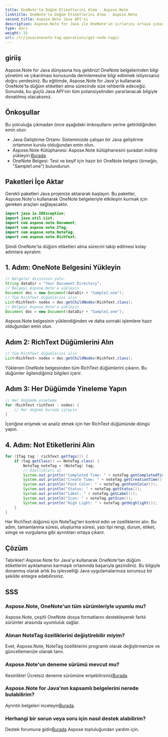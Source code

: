 ```yaml
---
title: OneNote'ta Düğüm Etiketlerini Alma - Aspose.Note
linktitle: OneNote'ta Düğüm Etiketlerini Alma - Aspose.Note
second_title: Aspose.Note Java API'si
description: Aspose.Note for Java ile OneNote'un sırlarını ortaya çıkarın. Bu kılavuz, düğüm etiketlerini zahmetsizce çıkarmanızı sağlar. Belge manipülasyonunun geleceğine dalın!
type: docs
weight: 15
url: /tr/java/onenote-tag-operations/get-node-tags/
---
```

## giriiş
Aspose.Note for Java dünyasına hoş geldiniz! OneNote belgelerinden bilgi yönetimi ve çıkarılması konusunda derinlemesine bilgi edinmek istiyorsanız doğru yerdesiniz. Bu eğitimde, Aspose.Note for Java'yı kullanarak OneNote'ta düğüm etiketleri alma sürecinde size rehberlik edeceğiz. Sonunda, bu güçlü Java API'nin tüm potansiyelinden yararlanacak bilgiyle donatılmış olacaksınız.
## Önkoşullar
Bu yolculuğa çıkmadan önce aşağıdaki önkoşulların yerine getirildiğinden emin olun:
- Java Geliştirme Ortamı: Sisteminizde çalışan bir Java geliştirme ortamının kurulu olduğundan emin olun.
-  Aspose.Note Kütüphanesi: Aspose.Note kütüphanesini şuradan indirip yükleyin:[Burada](https://releases.aspose.com/note/java/).
- OneNote Belgesi: Test ve keşif için hazır bir OneNote belgesi (örneğin, "Sample1.one") bulundurun.
## Paketleri İçe Aktar
Gerekli paketleri Java projenize aktararak başlayın. Bu paketler, Aspose.Note'u kullanarak OneNote belgeleriyle etkileşim kurmak için gereken araçları sağlayacaktır.
```java
import java.io.IOException;
import java.util.List;
import com.aspose.note.Document;
import com.aspose.note.ITag;
import com.aspose.note.NoteTag;
import com.aspose.note.RichText;
```
Şimdi OneNote'ta düğüm etiketleri alma sürecini takip edilmesi kolay adımlara ayıralım:
## 1. Adım: OneNote Belgesini Yükleyin
```java
// Belgeler dizininin yolu.
String dataDir = "Your Document Directory";
// Belgeyi Aspose.Note'a yükleyin
Document doc = new Document(dataDir + "Sample1.one");
// Tüm RichText düğümlerini alın
List<RichText> nodes = doc.getChildNodes(RichText.class);
// Belgeyi Aspose.Note'a yükleyin
Document doc = new Document(dataDir + "Sample1.one");
```
Aspose.Note belgesinin yüklendiğinden ve daha sonraki işlemlere hazır olduğundan emin olun.
## Adım 2: RichText Düğümlerini Alın
```java
// Tüm RichText düğümlerini alın
List<RichText> nodes = doc.getChildNodes(RichText.class);
```
Yüklenen OneNote belgesinden tüm RichText düğümlerini çıkarın. Bu düğümler ilgilendiğimiz bilgileri içerir.
## Adım 3: Her Düğümde Yineleme Yapın
```java
// Her düğümde yineleme
for (RichText richText : nodes) {
    // Her düğümü burada işleyin
}
```
İçeriğine erişmek ve analiz etmek için her RichText düğümünde döngü yapın.
## 4. Adım: Not Etiketlerini Alın
```java
for (ITag tag : richText.getTags()) {
    if (tag.getClass() == NoteTag.class) {
        NoteTag noteTag = (NoteTag) tag;
        // Özellikleri al
        System.out.println("Completed Time: " + noteTag.getCompletedTime());
        System.out.println("Create Time: " + noteTag.getCreationTime());
        System.out.println("Font Color: " + noteTag.getFontColor());
        System.out.println("Status: " + noteTag.getStatus());
        System.out.println("Label: " + noteTag.getLabel());
        System.out.println("Icon: " + noteTag.getIcon());
        System.out.println("High Light: " + noteTag.getHighlight());
    }
}
```
Her RichText düğümü için NoteTag'leri kontrol edin ve özelliklerini alın. Bu adım, tamamlanma süresi, oluşturma süresi, yazı tipi rengi, durum, etiket, simge ve vurgulama gibi ayrıntıları ortaya çıkarır.
## Çözüm
Tebrikler! Aspose.Note for Java'yı kullanarak OneNote'tan düğüm etiketlerini ayıklamanın karmaşık ortamında başarıyla gezindiniz. Bu bilgiyle donanmış olarak artık bu işlevselliği Java uygulamalarınıza sorunsuz bir şekilde entegre edebilirsiniz.
## SSS
### Aspose.Note, OneNote'un tüm sürümleriyle uyumlu mu?
Aspose.Note, çeşitli OneNote dosya formatlarını destekleyerek farklı sürümler arasında uyumluluk sağlar.
### Alınan NoteTag özelliklerini değiştirebilir miyim?
Evet, Aspose.Note, NoteTag özelliklerini programlı olarak değiştirmenize ve güncellemenize olanak tanır.
### Aspose.Note'un deneme sürümü mevcut mu?
 Kesinlikle! Ücretsiz deneme sürümüne erişebilirsiniz[Burada](https://releases.aspose.com/).
### Aspose.Note for Java'nın kapsamlı belgelerini nerede bulabilirim?
 Ayrıntılı belgeleri inceleyin[Burada](https://reference.aspose.com/note/java/).
### Herhangi bir sorun veya soru için nasıl destek alabilirim?
 Destek forumuna gidin[Burada](https://forum.aspose.com/c/note/28) Aspose topluluğundan yardım için.